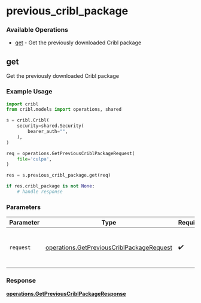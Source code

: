 # previous_cribl_package

### Available Operations

* [get](#get) - Get the previously downloaded Cribl package

## get

Get the previously downloaded Cribl package

### Example Usage

```python
import cribl
from cribl.models import operations, shared

s = cribl.Cribl(
    security=shared.Security(
        bearer_auth="",
    ),
)

req = operations.GetPreviousCriblPackageRequest(
    file='culpa',
)

res = s.previous_cribl_package.get(req)

if res.cribl_package is not None:
    # handle response
```

### Parameters

| Parameter                                                                                              | Type                                                                                                   | Required                                                                                               | Description                                                                                            |
| ------------------------------------------------------------------------------------------------------ | ------------------------------------------------------------------------------------------------------ | ------------------------------------------------------------------------------------------------------ | ------------------------------------------------------------------------------------------------------ |
| `request`                                                                                              | [operations.GetPreviousCriblPackageRequest](../../models/operations/getpreviouscriblpackagerequest.md) | :heavy_check_mark:                                                                                     | The request object to use for the request.                                                             |


### Response

**[operations.GetPreviousCriblPackageResponse](../../models/operations/getpreviouscriblpackageresponse.md)**

